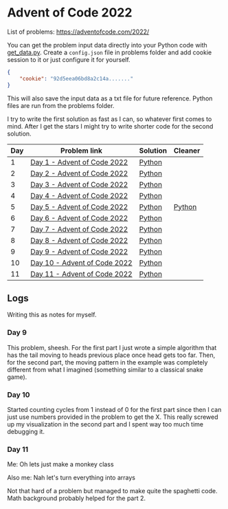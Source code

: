 # Advent of Code 2022
List of problems: https://adventofcode.com/2022/

You can get the problem input data directly into your Python code with [get_data.py](problems/get_data.py). Create a `config.json` file in problems folder and add cookie session to it or just configure it for yourself.
```json
{
	"cookie": "92d5eea06bd8a2c14a......."
}
```
This will also save the input data as a txt file for future reference. Python files are run from the problems folder.

I try to write the first solution as fast as I can, so whatever first comes to mind. After I get the stars I might try to write shorter code for the second solution. 

| Day | Problem link                                                         | Solution                    | Cleaner                     |
| --- | -------------------------------------------------------------------- | --------------------------- | --------------------------- |
| 1   | [Day 1 - Advent of Code 2022](https://adventofcode.com/2022/day/1)   | [Python](problems/day1.py)  |                             |
| 2   | [Day 2 - Advent of Code 2022](https://adventofcode.com/2022/day/2)   | [Python](problems/day2.py)  |                             |
| 3   | [Day 3 - Advent of Code 2022](https://adventofcode.com/2022/day/3)   | [Python](problems/day3.py)  |                             |
| 4   | [Day 4 - Advent of Code 2022](https://adventofcode.com/2022/day/4)   | [Python](problems/day4.py)  |                             |
| 5   | [Day 5 - Advent of Code 2022](https://adventofcode.com/2022/day/5)   | [Python](problems/day5.py)  | [Python](problems/day5b.py) |
| 6   | [Day 6 - Advent of Code 2022](https://adventofcode.com/2022/day/6)   | [Python](problems/day6.py)  |                             |
| 7   | [Day 7 - Advent of Code 2022](https://adventofcode.com/2022/day/7)   | [Python](problems/day7.py)  |                             |
| 8   | [Day 8 - Advent of Code 2022](https://adventofcode.com/2022/day/8)   | [Python](problems/day8.py)  |                             | 
| 9   | [Day 9 - Advent of Code 2022](https://adventofcode.com/2022/day/9)   | [Python](problems/day9.py)  |                             |
| 10  | [Day 10 - Advent of Code 2022](https://adventofcode.com/2022/day/10) | [Python](problems/day10.py) |                             |
| 11  | [Day 11 - Advent of Code 2022](https://adventofcode.com/2022/day/11) | [Python](problems/day11.py) |                             |


## Logs
Writing this as notes for myself.
### Day 9
This problem, sheesh. For the first part I just wrote a simple algorithm that has the tail moving to heads previous place once head gets too far. Then, for the second part, the moving pattern in the example was completely different from what I imagined (something similar to a classical snake game).

### Day 10
Started counting cycles from 1 instead of 0 for the first part since then I can just use numbers provided in the problem to get the X. 
This really screwed up my visualization in the second part and I spent way too much time debugging it.

### Day 11
Me: Oh lets just make a monkey class

Also me: Nah let's turn everything into arrays

Not that hard of a problem but managed to make quite the spaghetti code. Math background probably helped for the part 2.

